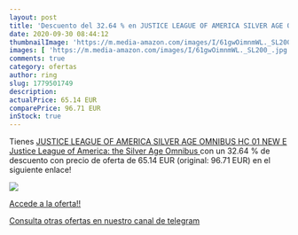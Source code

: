```yaml
---
layout: post
title: 'Descuento del 32.64 % en JUSTICE LEAGUE OF AMERICA SILVER AGE OMN'
date: 2020-09-30 08:44:12
thumbnailImage: 'https://m.media-amazon.com/images/I/61gwOimnmWL._SL200_.jpg'
images: [ 'https://m.media-amazon.com/images/I/61gwOimnmWL._SL200_.jpg' ]
comments: true
category: ofertas
author: ring
slug: 1779501749
description:
actualPrice: 65.14 EUR
comparePrice: 96.71 EUR
inStock: true
---
```


Tienes [JUSTICE LEAGUE OF AMERICA SILVER AGE OMNIBUS HC 01 NEW E  Justice League of America: the Silver Age Omnibus ](https://www.amazon.com/dp/1779501749/?tag=redken08-20) con un 32.64 % de descuento con precio de oferta de 65.14 EUR (original: 96.71 EUR) en el siguiente enlace!

[![](https://m.media-amazon.com/images/I/61gwOimnmWL._SL200_.jpg)](https://www.amazon.com/dp/1779501749/?tag=redken08-20)

[Accede a la oferta!!](https://www.amazon.com/dp/1779501749/?tag=redken08-20)

[Consulta otras ofertas en nuestro canal de telegram](https://t.me/s/ofertas25)
